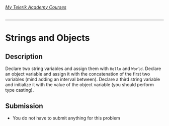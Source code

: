 ###### [My Telerik Academy Courses](https://github.com/nikolovdeyan/TelerikAcademy) 
-------------------------------------

Strings and Objects
=====================

## Description
Declare two string variables and assign them with `Hello` and `World`.
Declare an object variable and assign it with the concatenation of the first two variables (mind adding an interval between).
Declare a third string variable and initialize it with the value of the object variable (you should perform type casting).

## Submission
- You do not have to submit anything for this problem

